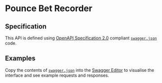 # Pounce Bet Recorder

## Specification

This API is defined using [OpenAPI Specification 2.0](https://github.com/OAI/OpenAPI-Specification/blob/master/versions/2.0.md) compliant [`swagger.json`](pounce_api/swagger.json) code.

## Examples

Copy the contents of [`swagger.json`](pounce_api/swagger.json) into the [Swagger Editor](http://editor.swagger.io/) to visualise the interface and see example requests and responses.


